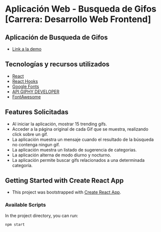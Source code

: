 # Aplicación Web - Busqueda de Gifos [Carrera: Desarrollo Web Frontend]

## Aplicación de Busqueda de Gifos
* [Link a la demo](https://mariotorres94.github.io/ReservaDeAlojamiento-AcamicaSprint2/)

## Tecnologías y recursos utilizados 
* [React](https://reactjs.org/)
* [React Hooks](https://reactjs.org/docs/hooks-intro.html)
* [Google Fonts](https://fonts.google.com/)
* [API GIPHY DEVELOPER](https://developers.giphy.com/docs/api/endpoint#trending)
* [FontAwesome](https://fontawesome.com/)

## Features Solicitadas

* Al iniciar la aplicación, mostrar 15 trending gifs.
* Acceder a la página original de cada Gif que se muestra, realizando click sobre un gif.
* La aplicación muestra un mensaje cuando el resultado de la búsqueda no contenga ningun gif.
* La aplicación muestra un listado de sugerencia de categorias.
* La aplicación alterna de modo diurno y nocturno.
* La aplicación permite buscar gifs relacionados a una determinada categoría.

## Getting Started with Create React App
* This project was bootstrapped with [Create React App](https://github.com/facebook/create-react-app).

### Available Scripts
In the project directory, you can run:

`npm start`
